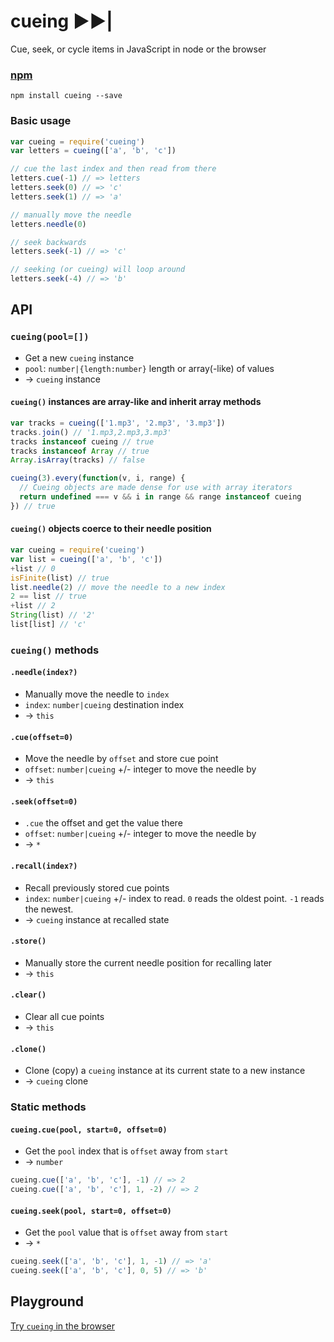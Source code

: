 # cueing &#9658;&#9658;|
Cue, seek, or cycle items in JavaScript in node or the browser

### [npm](https://www.npmjs.com/package/cueing)
```
npm install cueing --save
```

### Basic usage

```js
var cueing = require('cueing')
var letters = cueing(['a', 'b', 'c'])

// cue the last index and then read from there
letters.cue(-1) // => letters
letters.seek(0) // => 'c'
letters.seek(1) // => 'a'

// manually move the needle
letters.needle(0)

// seek backwards
letters.seek(-1) // => 'c'

// seeking (or cueing) will loop around
letters.seek(-4) // => 'b'
```

## API

### `cueing(pool=[])`
- Get a new `cueing` instance
- `pool`: `number|{length:number}` length or array(-like) of values
- &rarr; `cueing` instance

#### `cueing()` instances are array-like and inherit array methods

```js
var tracks = cueing(['1.mp3', '2.mp3', '3.mp3'])
tracks.join() // '1.mp3,2.mp3,3.mp3'
tracks instanceof cueing // true
tracks instanceof Array // true
Array.isArray(tracks) // false

cueing(3).every(function(v, i, range) {
  // Cueing objects are made dense for use with array iterators
  return undefined === v && i in range && range instanceof cueing
}) // true
```

#### `cueing()` objects coerce to their needle position

```js
var cueing = require('cueing')
var list = cueing(['a', 'b', 'c'])
+list // 0
isFinite(list) // true
list.needle(2) // move the needle to a new index
2 == list // true
+list // 2
String(list) // '2'
list[list] // 'c'
```

### `cueing()` methods

#### `.needle(index?)`
- Manually move the needle to `index`
- `index`: `number|cueing` destination index
- &rarr; `this`

#### `.cue(offset=0)`
- Move the needle by `offset` and store cue point
- `offset`: `number|cueing` +/- integer to move the needle by
- &rarr; `this`

#### `.seek(offset=0)`
- `.cue` the offset and get the value there
- `offset`: `number|cueing` +/- integer to move the needle by
- &rarr; `*`

#### `.recall(index?)`
- Recall previously stored cue points
- `index`: `number|cueing` +/- index to read. `0` reads the oldest point. `-1` reads the newest.
- &rarr; `cueing` instance at recalled state

#### `.store()`
- Manually store the current needle position for recalling later
- &rarr; `this`

#### `.clear()`
- Clear all cue points
- &rarr; `this`

#### `.clone()`
- Clone (copy) a `cueing` instance at its current state to a new instance
- &rarr; `cueing` clone

### Static methods

#### `cueing.cue(pool, start=0, offset=0)`
- Get the `pool` index that is `offset` away from `start`
- &rarr; `number`

```js
cueing.cue(['a', 'b', 'c'], -1) // => 2
cueing.cue(['a', 'b', 'c'], 1, -2) // => 2
```

#### `cueing.seek(pool, start=0, offset=0)`
- Get the `pool` value that is `offset` away from `start`
- &rarr; `*`

```js
cueing.seek(['a', 'b', 'c'], 1, -1) // => 'a'
cueing.seek(['a', 'b', 'c'], 0, 5) // => 'b'
```

## Playground
[Try `cueing` in the browser](http://ryanve.github.io/cueing/)
